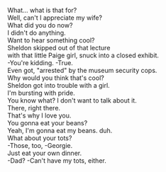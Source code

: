 
What...  what is that for?         
Well, can't I appreciate my wife?         
What did you do now?         
I didn't do anything.         
Want to hear something cool?         
Sheldon skipped out of that lecture         
with that little Paige girl, snuck into a closed exhibit.         
-You're kidding.  -True.         
Even got, "arrested" by the museum security cops.         
Why would you think that's cool?         
Sheldon got into trouble with a girl.         
I'm bursting with pride.         
You know what?  I don't want to talk about it.         
There, right there.         
That's why I love you.         
You gonna eat your beans?         
Yeah, I'm gonna eat my beans. duh.         
What about your tots?         
-Those, too, -Georgie.         
Just eat your own dinner.         
-Dad? -Can't have my tots, either.         




